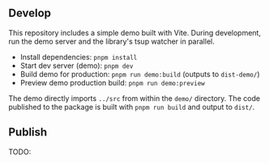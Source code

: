 ## Develop

This repository includes a simple demo built with Vite. During development, run the demo server and the library's tsup watcher in parallel.

- Install dependencies: `pnpm install`
- Start dev server (demo): `pnpm dev`
- Build demo for production: `pnpm run demo:build` (outputs to `dist-demo/`)
- Preview demo production build: `pnpm run demo:preview`

The demo directly imports `../src` from within the `demo/` directory. The code published to the package is built with `pnpm run build` and output to `dist/`.

## Publish
TODO:
